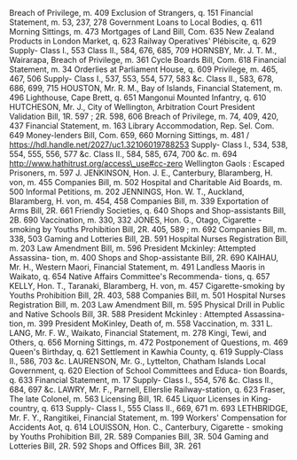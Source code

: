 Breach of Privilege, m. 409 Exclusion of Strangers, q. 151 Financial Statement, m. 53, 237, 278 Government Loans to Local Bodies, q. 611 Morning Sittings, m. 473 Mortgages of Land Bill, Com. 635 New Zealand Products in London Market, q. 623 Railway Operatives' Plébiscite, q. 629 Supply- Class I., 553 Class II., 584, 676, 685, 709 HORNSBY, Mr. J. T. M., Wairarapa, Breach of Privilege, m. 361 Cycle Boards Bill, Com. 618 Financial Statement, m. 34 Orderlies at Parliament House, q. 609 Privilege, m. 465, 467, 506 Supply- Class I., 537, 553, 554, 577, 583 &c. Class II., 583, 678, 686, 699, 715 HOUSTON, Mr. R. M., Bay of Islands, Financial Statement, m. 496 Lighthouse, Cape Brett, q. 651 Mangonui Mounted Infantry, q. 610 HUTCHESON, Mr. J., City of Wellington, Arbitration Court President Validation Bill, 1R. 597 ; 2R. 598, 606 Breach of Privilege, m. 74, 409, 420, 437 Financial Statement, m. 163 Library Accommodation, Rep. Sel. Com. 649 Money-lenders Bill, Com. 659, 660 Morning Sittings, m. 481 / https://hdl.handle.net/2027/uc1.32106019788253 Supply- Class I., 534, 538, 554, 555, 556, 577 &c. Class II., 584, 585, 674, 700 &c. m. 694 http://www.hathitrust.org/access\_use#cc-zero Wellington Gaols : Escaped Prisoners, m. 597 J. JENKINSON, Hon. J. E., Canterbury, Blaramberg, H. von, m. 455 Companies Bill, m. 502 Hospital and Charitable Aid Boards, m. 500 Informal Petitions, m. 202 JENNINGS, Hon. W. T., Auckland, Blaramberg, H. von, m. 454, 458 Companies Bill, m. 339 Exportation of Arms Bill, 2R. 661 Friendly Societies, q. 640 Shops and Shop-assistants Bill, 2B. 690 Vaccination, m. 330, 332 JONES, Hon. G., Otago, Cigarette - smoking by Youths Prohibition Bill, 2R. 405, 589 ; m. 692 Companies Bill, m. 338, 503 Gaming and Lotteries Bill, 2B. 591 Hospital Nurses Registration Bill, m. 203 Law Amendment Bill, m. 596 President Mckinley: Attempted Assassina- tion, m. 400 Shops and Shop-assistante Bill, 2R. 690 KAIHAU, Mr. H., Western Maori, Financial Statement, m. 491 Landless Maoris in Waikato, q. 654 Native Affairs Committee's Recommenda- tions, q. 657 KELLY, Hon. T., Taranaki, Blaramberg, H. von, m. 457 Cigarette-smoking by Youths Prohibition Bill, 2R. 403, 588 Companies Bill, m. 501 Hospital Nurses Registration Bill, m. 203 Law Amendment Bill, m. 595 Physical Drill in Public and Native Schools Bill, 3R. 588 President Mckinley : Attempted Assassina- tion, m. 399 President MoKinley, Death of, m. 558 Vaccination, m. 331 L. LANG, Mr. F. W., Waikato, Financial Statement, m. 278 Kingi, Tewi, and Others, q. 656 Morning Sittings, m. 472 Postponement of Questions, m. 469 Queen's Birthday, q. 621 Settlement in Kawhia County, q. 619 Supply-Class II., 586, 703 &c. LAURENSON, Mr. G., Lyttelton, Chatham Islands Local Government, q. 620 Election of School Committees and Educa- tion Boards, q. 633 Financial Statement, m. 17 Supply- Class I., 554, 576 &c. Class II., 684, 697 &c. LAWRY, Mr. F., Parnell, Ellerslie Railway-station, q. 623 Fraser, The late Colonel, m. 563 Licensing Bill, 1R. 645 Liquor Licenses in King-country, q. 613 Supply- Class I., 555 Class II., 669, 671 m. 693 LETHBRIDGE, Mr. F. Y., Rangitikei, Financial Statement, m. 199 Workers' Compensation for Accidents Aot, q. 614 LOUISSON, Hon. C., Canterbury, Cigarette - smoking by Youths Prohibition Bill, 2R. 589 Companies Bill, 3R. 504 Gaming and Lotteries Bill, 2R. 592 Shops and Offices Bill, 3R. 261 
